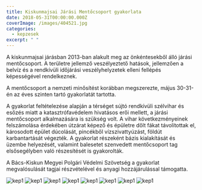 ```yaml
---
title: Kiskunmajsai Járási Mentőcsoport gyakorlata
date: 2018-05-31T00:00:00.000Z
coverImage: /images/404521.jpg
categories:
  - kepzesek
excerpt: " "
---
```


A kiskunmajsai járásban 2013-ban alakult meg az önkéntesekből álló járási mentőcsoport. A területre jellemző veszélyeztető hatások, jellemzően a belvíz és a rendkívüli időjárási veszélyhelyzetek elleni fellépés képességével rendelkeznek.

A mentőcsoport a nemzeti minősítést korábban megszerezte, május 30-31-én az éves szinten tartó gyakorlatát tartotta.

A gyakorlat feltételezése alapján a térséget sújtó rendkívüli szélvihar és esőzés miatt a katasztrófavédelem hivatásos erői mellett, a járási mentőcsoport alkalmazására is szükség volt. A vihar következményeinek felszámolása érdekében útzárat képező és épületre dőlt fákat távolítottak el, károsodott épület dúcolását, pincékből vízszivattyúzást, földút karbantartását végezték. A gyakorlat részeként bázis kialakítását és üzembe helyezését, valamint balesetet szenvedett mentőcsoport tag elsősegélyben való részesítését is gyakorolták.

A Bács-Kiskun Megyei Polgári Védelmi Szövetség a gyakorlat megvalósulását tagjai részvételével és anyagi hozzájárulással támogatta.

![kep1](/images/404514.jpg)
![kep1](/images/404515.jpg)
![kep1](/images/404516.jpg)
![kep1](/images/404517.jpg)
![kep1](/images/404518.jpg)
![kep1](/images/404519.jpg)
![kep1](/images/404520.jpg)
![kep1](/images/404521.jpg)
